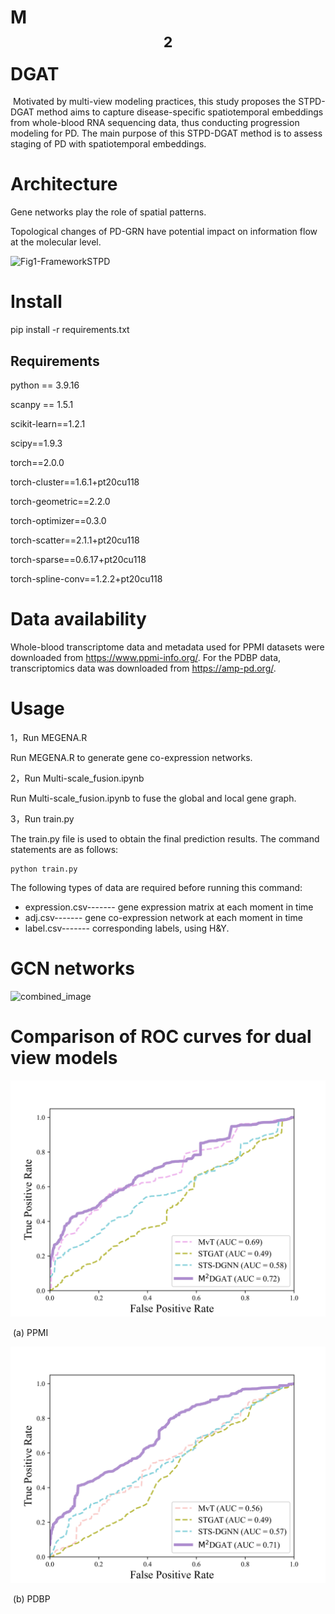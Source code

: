 # M$$^{2}$$DGAT

​	Motivated by multi-view modeling practices, this study proposes the STPD-DGAT method aims to capture disease-specific spatiotemporal embeddings from whole-blood RNA sequencing data, thus conducting progression modeling for PD. The main purpose of this STPD-DGAT method is to assess staging of PD with
spatiotemporal embeddings.

# Architecture

Gene networks play the role of spatial patterns.

Topological changes of PD-GRN have potential impact on information flow at the molecular level.

![Fig1-FrameworkSTPD](./figures/Fig1-FrameworkSTPD.jpg)

# Install

pip install -r requirements.txt

## Requirements

python == 3.9.16

scanpy == 1.5.1

scikit-learn==1.2.1

scipy==1.9.3

torch==2.0.0

torch-cluster==1.6.1+pt20cu118

torch-geometric==2.2.0

torch-optimizer==0.3.0

torch-scatter==2.1.1+pt20cu118

torch-sparse==0.6.17+pt20cu118

torch-spline-conv==1.2.2+pt20cu118

# Data availability

Whole-blood transcriptome data and metadata used for PPMI  datasets were downloaded from
https://www.ppmi-info.org/. For the PDBP data, transcriptomics data was downloaded from https://amp-pd.org/.

# Usage

1，Run MEGENA.R

Run MEGENA.R to generate gene co-expression networks.

2，Run Multi-scale_fusion.ipynb

Run Multi-scale_fusion.ipynb  to fuse the global and local gene graph.

3，Run train.py

The train.py  file is used to obtain the final prediction results. The command statements are as follows:

```
python train.py
```

The following types of data are required before running this command:

- expression.csv------- gene expression matrix at each moment in time
- adj.csv------- gene co-expression network at each moment in time
- label.csv------- corresponding labels, using H&Y.

# GCN networks

![combined_image](./figures/combined_image.jpg)



# Comparison of ROC curves for dual view models

![SuppFig3-PPMI-Boxplot](./figures/Fig4-PPMI-ST-ROC.jpg)

​																					(a) PPMI

![SuppFig3-PDBP-Boxplot](./figures/Fig4-PDBP-ST-ROC.jpg)

​                                                                                    (b) PDBP